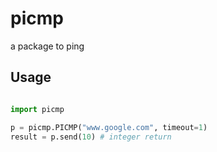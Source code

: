 # picmp
a package to ping

## Usage
``` python

import picmp

p = picmp.PICMP("www.google.com", timeout=1)
result = p.send(10)	# integer return

```